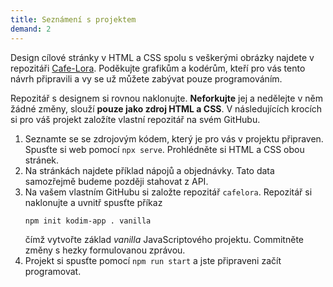 ```yaml
---
title: Seznámení s projektem
demand: 2
---
```


Design cílové stránky v HTML a CSS spolu s veškerými obrázky najdete v repozitáři [Cafe-Lora](https://github.com/Czechitas-podklady-WEB/Cafe-Lora). Poděkujte grafikům a kodérům, kteří pro vás tento návrh připravili a vy se už můžete zabývat pouze programováním.

Repozitář s designem si rovnou naklonujte. **Neforkujte** jej a nedělejte v něm žádné změny, slouží **pouze jako zdroj HTML a CSS**. V následujících krocích si pro váš projekt založíte vlastní repozitář na svém GitHubu.

1. Seznamte se se zdrojovým kódem, který je pro vás v projektu připraven. Spusťte si web pomocí `npx serve`. Prohlédněte si HTML a CSS obou stránek.
1. Na stránkách najdete příklad nápojů a objednávky. Tato data samozřejmě budeme později stahovat z API.
1. Na vašem vlastním GitHubu si založte repozitář `cafelora`. Repozitář si naklonujte a uvnitř spusťte příkaz
   ```
   npm init kodim-app . vanilla
   ```
   čímž vytvořte základ _vanilla_ JavaScriptového projektu. Commitněte změny s hezky formulovanou zprávou.
1. Projekt si spusťte pomocí `npm run start` a jste připraveni začít programovat.
